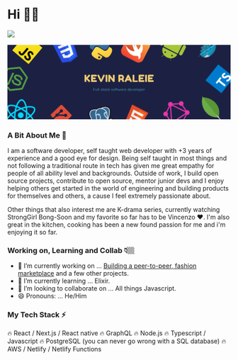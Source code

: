 # Hi 👋🏼

![](https://badgen.net/badge/icon/working-from-home?icon=buymeacoffee&label)

![](public/profile-header.png)

### A Bit About Me 😬

I am a software developer, self taught web developer with +3 years of experience and a good eye for design. Being self taught in most things and not following a traditional route in tech has given me great empathy for people of all ability level and backgrounds. Outside of work, I build open source projects, contribute to open source, mentor junior devs and I enjoy helping others get started in the world of engineering and building products for themselves and others, a cause I feel extremely passionate about.

Other things that also interest me are K-drama series, currently watching StrongGirl Bong-Soon and my favorite so far has to be Vincenzo ❤️. I'm also great in the kitchen, cooking has been a new found passion for me and i'm enjoying it so far.

### Working on, Learning and Collab 👇🏼  
- 🔭 I’m currently working on ... [Building a peer-to-peer, fashion marketplace](https://github.com/KevinRaleie-dev/threads-ui) and a few other projects.
- 🌱 I’m currently learning ... Elixir. 
- 👯 I’m looking to collaborate on ... All things Javascript.
- 😄 Pronouns: ... He/Him

### My Tech Stack ⚡️

🔥 React / Next.js / React native
🔥 GraphQL
🔥 Node.js
🔥 Typescript / Javascript
🔥 PostgreSQL (you can never go wrong with a SQL database)
🔥 AWS / Netlify / Netlify Functions

